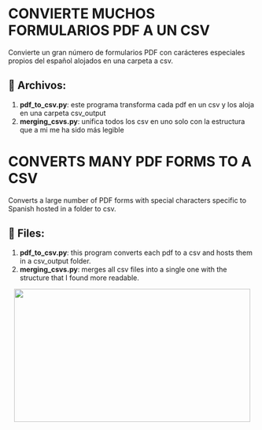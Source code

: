 # CONVIERTE MUCHOS FORMULARIOS PDF A UN CSV
Convierte un gran número de formularios PDF con carácteres especiales propios del español alojados en una carpeta a csv.
## :open_file_folder: Archivos:
1. **pdf_to_csv.py**: este programa transforma cada pdf en un csv y los aloja en una carpeta csv_output 
2. **merging_csvs.py**: unifica todos los csv en uno solo con la estructura que a mi me ha sido más legible



# CONVERTS MANY PDF FORMS TO A CSV
Converts a large number of PDF forms with special characters specific to Spanish hosted in a folder to csv.
## :open_file_folder: Files:
1. **pdf_to_csv.py**: this program converts each pdf to a csv and hosts them in a csv_output folder. 
2. **merging_csvs.py**: merges all csv files into a single one with the structure that I found more readable.

<div style="text-align:center"><img src="https://media.giphy.com/media/v1.Y2lkPTc5MGI3NjExYno0ejkzNmpob2ZrbGhsZXA4Y29lZmszdW5pbTY5N3c1MHA4Z21rbCZlcD12MV9naWZzX3NlYXJjaCZjdD1n/39oBYsM6XaLkpwqOKE/giphy.gif" width="480" height="270" class="giphy-embed"/>
